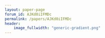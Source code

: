 ```yaml
---
layout: paper-page
forum_id: AJKd0iIFMDc
permalink: /papers/AJKd0iIFMDc
header:
    image_fullwidth: "generic-gradient.png"
---
```

    